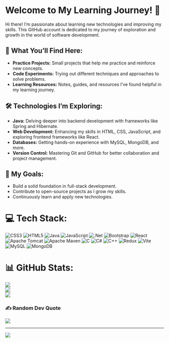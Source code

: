 <h1>Welcome to My Learning Journey! 👋</h1>
    
<p>Hi there! I’m passionate about learning new technologies and improving my skills. This GitHub account is dedicated to my journey of exploration and growth in the world of software development.</p>
    
<h2>🌱 What You’ll Find Here:</h2>
    <ul>
        <li><strong>Practice Projects:</strong> Small projects that help me practice and reinforce new concepts.</li>
        <li><strong>Code Experiments:</strong> Trying out different techniques and approaches to solve problems.</li>
        <li><strong>Learning Resources:</strong> Notes, guides, and resources I’ve found helpful in my learning journey.</li>
    </ul>
    
 <h2>🛠️ Technologies I’m Exploring:</h2>
    <ul>
        <li><strong>Java:</strong> Delving deeper into backend development with frameworks like Spring and Hibernate.</li>
        <li><strong>Web Development:</strong> Enhancing my skills in HTML, CSS, JavaScript, and exploring frontend frameworks like React.</li>
        <li><strong>Databases:</strong> Getting hands-on experience with MySQL, MongoDB, and more.</li>
        <li><strong>Version Control:</strong> Mastering Git and GitHub for better collaboration and project management.</li>
    </ul>
    
<h2>🎯 My Goals:</h2>
    <ul>
        <li>Build a solid foundation in full-stack development.</li>
        <li>Contribute to open-source projects as I grow my skills.</li>
        <li>Continuously learn and apply new technologies.</li>
    </ul>


# 💻 Tech Stack:
![CSS3](https://img.shields.io/badge/css3-%231572B6.svg?style=for-the-badge&logo=css3&logoColor=white) ![HTML5](https://img.shields.io/badge/html5-%23E34F26.svg?style=for-the-badge&logo=html5&logoColor=white) ![Java](https://img.shields.io/badge/java-%23ED8B00.svg?style=for-the-badge&logo=openjdk&logoColor=white) ![JavaScript](https://img.shields.io/badge/javascript-%23323330.svg?style=for-the-badge&logo=javascript&logoColor=%23F7DF1E) ![.Net](https://img.shields.io/badge/.NET-5C2D91?style=for-the-badge&logo=.net&logoColor=white) ![Bootstrap](https://img.shields.io/badge/bootstrap-%238511FA.svg?style=for-the-badge&logo=bootstrap&logoColor=white) ![React](https://img.shields.io/badge/react-%2320232a.svg?style=for-the-badge&logo=react&logoColor=%2361DAFB) ![Apache Tomcat](https://img.shields.io/badge/apache%20tomcat-%23F8DC75.svg?style=for-the-badge&logo=apache-tomcat&logoColor=black) ![Apache Maven](https://img.shields.io/badge/Apache%20Maven-C71A36?style=for-the-badge&logo=Apache%20Maven&logoColor=white) ![C](https://img.shields.io/badge/c-%2300599C.svg?style=for-the-badge&logo=c&logoColor=white) ![C#](https://img.shields.io/badge/c%23-%23239120.svg?style=for-the-badge&logo=csharp&logoColor=white) ![C++](https://img.shields.io/badge/c++-%2300599C.svg?style=for-the-badge&logo=c%2B%2B&logoColor=white) ![Redux](https://img.shields.io/badge/redux-%23593d88.svg?style=for-the-badge&logo=redux&logoColor=white) ![Vite](https://img.shields.io/badge/vite-%23646CFF.svg?style=for-the-badge&logo=vite&logoColor=white) ![MySQL](https://img.shields.io/badge/mysql-4479A1.svg?style=for-the-badge&logo=mysql&logoColor=white) ![MongoDB](https://img.shields.io/badge/MongoDB-%234ea94b.svg?style=for-the-badge&logo=mongodb&logoColor=white)
# 📊 GitHub Stats:
![](https://github-readme-stats.vercel.app/api?username=theamaan619&theme=onedark&hide_border=false&include_all_commits=true&count_private=false)<br/>
![](https://github-readme-streak-stats.herokuapp.com/?user=theamaan619&theme=onedark&hide_border=false)<br/>
![](https://github-readme-stats.vercel.app/api/top-langs/?username=theamaan619&theme=onedark&hide_border=false&include_all_commits=true&count_private=false&layout=compact)

### ✍️ Random Dev Quote
![](https://quotes-github-readme.vercel.app/api?type=horizontal&theme=dark)

---
[![](https://visitcount.itsvg.in/api?id=theamaan619&icon=10&color=10)](https://visitcount.itsvg.in)

<!-- Proudly created with GPRM ( https://gprm.itsvg.in ) -->
